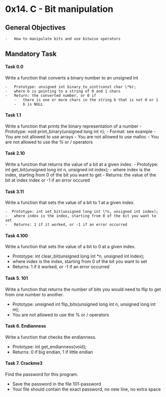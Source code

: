 # 0x14. C - Bit manipulation

## General Objectives
	-	How to manipulate bits and use bitwise operators

## Mandatory Task

#### Task 0.0
Write a function that converts a binary number to an unsigned int

	-	Prototype: unsigned int binary_to_uint(const char \*b);
	-	where b is pointing to a string of 0 and 1 chars
	-	Return: the converted number, or 0 if
		-	there is one or more chars in the string b that is not 0 or 1
		-	b is NULL

#### Task 1.1
Write a function that prints the binary representation of a number
	- Prototype: void print_binary(unsigned long int n);
	- Format: see example
	- You are not allowed to use arrays
	- You are not allowed to use malloc
	- You are not allowed to use the % or / operators

#### Task 2.10
Write a function that returns the value of a bit at a given index.
    - Prototype: int get_bit(unsigned long int n, unsigned int index);
    - where index is the index, starting from 0 of the bit you want to get
    - Returns: the value of the bit at index index or -1 if an error occured

#### Task 3.11
Write a function that sets the value of a bit to 1 at a given index.

    -  Prototype: int set_bit(unsigned long int \*n, unsigned int index);
    -   where index is the index, starting from 0 of the bit you want to set
    -   Returns: 1 if it worked, or -1 if an error occurred

#### Task 4.100
Write a function that sets the value of a bit to 0 at a given index.

 - Prototype: int clear_bit(unsigned long int \*n, unsigned int index);
 - where index is the index, starting from 0 of the bit you want to set
 - Returns: 1 if it worked, or -1 if an error occurred

#### Task 5. 101
Write a function that returns the number of bits you would need to flip to get from one number to another.

 - Prototype: unsigned int flip_bits(unsigned long int n, unsigned long int m);
 - You are not allowed to use the % or / operators

#### Task 6. Endianness
Write a function that checks the endianness.

 - Prototype: int get_endianness(void);
 - Returns: 0 if big endian, 1 if little endian


#### Task 7. Crackme3
Find the password for this program.

 - Save the password in the file 101-password
 - Your file should contain the exact password, no new line, no extra space
